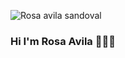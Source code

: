 ![Rosa avila sandoval](https://user-images.githubusercontent.com/99160117/182512755-96b90bbc-7b0c-4fe8-a59d-fa38b3628faa.png)

### Hi I'm Rosa Avila 👋👩‍💻


<!--
**rositaa-as/rositaa-as** is a ✨ _special_ ✨ repository because its `README.md` (this file) appears on your GitHub profile.

Here are some ideas to get you started:

- 🔭 I’m currently working on ...
- 🌱 I’m currently learning ...
- 👯 I’m looking to collaborate on ...
- 🤔 I’m looking for help with ...
- 💬 Ask me about ...
- 📫 How to reach me: ...
- 😄 Pronouns: ...
- ⚡ Fun fact: ...
-->
